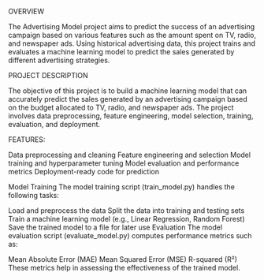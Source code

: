 OVERVIEW

The Advertising Model project aims to predict the success of an advertising campaign based on various features such as the amount spent on TV, radio, and newspaper ads. Using historical advertising data, this project trains and evaluates a machine learning model to predict the sales generated by different advertising strategies.

PROJECT DESCRIPTION

The objective of this project is to build a machine learning model that can accurately predict the sales generated by an advertising campaign based on the budget allocated to TV, radio, and newspaper ads. The project involves data preprocessing, feature engineering, model selection, training, evaluation, and deployment.

FEATURES:

Data preprocessing and cleaning
Feature engineering and selection
Model training and hyperparameter tuning
Model evaluation and performance metrics
Deployment-ready code for prediction

Model Training
The model training script (train_model.py) handles the following tasks:

Load and preprocess the data
Split the data into training and testing sets
Train a machine learning model (e.g., Linear Regression, Random Forest)
Save the trained model to a file for later use
Evaluation
The model evaluation script (evaluate_model.py) computes performance metrics such as:

Mean Absolute Error (MAE)
Mean Squared Error (MSE)
R-squared (R²)
These metrics help in assessing the effectiveness of the trained model.
